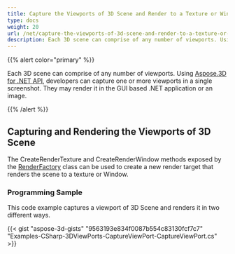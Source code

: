 ```yaml
---
title: Capture the Viewports of 3D Scene and Render to a Texture or Window
type: docs
weight: 20
url: /net/capture-the-viewports-of-3d-scene-and-render-to-a-texture-or-window/
description: Each 3D scene can comprise of any number of viewports. Using Aspose.3D for .NET API, developers can capture one or more viewports in a single screenshot. They may render it in the GUI based .NET application or an image.
---
```


{{% alert color="primary" %}}

Each 3D scene can comprise of any number of viewports. Using [Aspose.3D for .NET API](https://products.aspose.com/3d/net/), developers can capture one or more viewports in a single screenshot. They may render it in the GUI based .NET application or an image.

{{% /alert %}}
## **Capturing and Rendering the Viewports of 3D Scene**
The CreateRenderTexture and CreateRenderWindow methods exposed by the [RenderFactory](https://apireference.aspose.com/3d/net/aspose.threed.render/renderfactory) class can be used to create a new render target that renders the scene to a texture or Window.
### **Programming Sample**
This code example captures a viewport of 3D Scene and renders it in two different ways.

{{< gist "aspose-3d-gists" "9563193e834f0087b554c83130fcf7c7" "Examples-CSharp-3DViewPorts-CaptureViewPort-CaptureViewPort.cs" >}}
